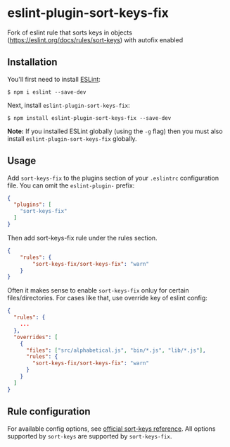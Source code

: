 # eslint-plugin-sort-keys-fix

Fork of eslint rule that sorts keys in objects (https://eslint.org/docs/rules/sort-keys) with autofix enabled

## Installation

You'll first need to install [ESLint](http://eslint.org):

```
$ npm i eslint --save-dev
```

Next, install `eslint-plugin-sort-keys-fix`:

```
$ npm install eslint-plugin-sort-keys-fix --save-dev
```

**Note:** If you installed ESLint globally (using the `-g` flag) then you must also install `eslint-plugin-sort-keys-fix` globally.

## Usage

Add `sort-keys-fix` to the plugins section of your `.eslintrc` configuration file. You can omit the `eslint-plugin-` prefix:

```json
{
  "plugins": [
    "sort-keys-fix"
  ]
}
```


Then add sort-keys-fix rule under the rules section.

```json
{
    "rules": {
        "sort-keys-fix/sort-keys-fix": "warn"
    }
}
```

Often it makes sense to enable `sort-keys-fix` onluy for certain files/directories. For cases like that, use override key of eslint config:
```json
{
  "rules": {
    ...
  },
  "overrides": [
    {
      "files": ["src/alphabetical.js", "bin/*.js", "lib/*.js"],
      "rules": {
        "sort-keys-fix/sort-keys-fix": "warn"
      }
    }
  ]
}
```

## Rule configuration

For available config options, see [official sort-keys reference](https://eslint.org/docs/rules/sort-keys#require-object-keys-to-be-sorted-sort-keys). All options supported by `sort-keys` are supported by `sort-keys-fix`.





